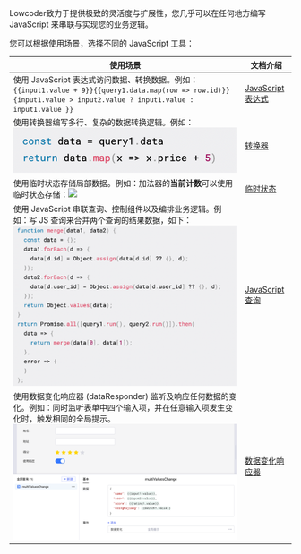Lowcoder致力于提供极致的灵活度与扩展性，您几乎可以在任何地方编写 JavaScript 来串联与实现您的业务逻辑。

您可以根据使用场景，选择不同的 JavaScript 工具：

|**使用场景**|**文档介绍**|
| ----------------------------------------------------------------------------------------------------------------------------------------------------------------------------------------| --|
|使用 JavaScript 表达式访问数据、转换数据。例如：`{{input1.value + 9}}`​ `{{query1.data.map(row => row.id)}}`​ <br /> `{input1.value > input2.value ? input1.value : input1.value }}`​|[JavaScript 表达式](../javascript-in-lowcoder/writing-javascript.md)|
|使用转换器编写多行、复杂的数据转换逻辑。例如：![](../assets/only-20231002181415-n0m2dmy.png)​|[转换器](../javascript-in-lowcoder/using-transformer.md)|
|使用临时状态存储局部数据。例如：加法器的**当前计数**可以使用临时状态存储：![](assets/only3-20231002181415-loy28xc.png)​|[临时状态](../javascript-in-lowcoder/using-temp-state.md)|
|使用 JavaScript 串联查询、控制组件以及编排业务逻辑。例如：写 JS 查询来合并两个查询的结果数据，如下：![](../assets/only2-20231002181415-snb3uic.png)​|[JavaScript 查询](../javascript-in-lowcoder/javascript-query.md)|
|使用数据变化响应器 (dataResponder) 监听及响应任何数据的变化。例如：同时监听表单中四个输入项，并在任意输入项发生变化时，触发相同的全局提示。![](../assets/3-20231002181415-ysjwij8.png)​|[数据变化响应器](../javascript-in-lowcoder/data-responder.md)|